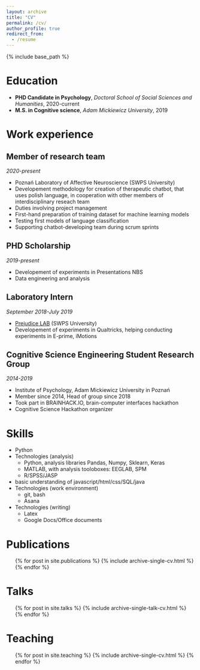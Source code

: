 ```yaml
---
layout: archive
title: "CV"
permalink: /cv/
author_profile: true
redirect_from:
  - /resume
---
```


{% include base_path %}

Education
======
* **PHD Candidate in Psychology**, _Doctoral School of Social Sciences and Humanities_,
 2020-current
* **M.S. in Cognitive science**, _Adam Mickiewicz University_, 2019


Work experience
======


Member of research team
---
_2020-present_ 
  * Poznań Laboratory of Affective Neuroscience (SWPS University)
  * Developement methodology for creation of therapeutic chatbot, that uses polish language, in cooperation with other members of interdisciplinary reseach team
  * Duties involving project management
  * First-hand preparation of training dataset for machine learning models
  * Testing first models of language classification
  * Supporting chatbot-developing team during scrum sprints


PHD Scholarship
---
_2019-present_ 
  * Developement of experiments in Presentations NBS
  * Data engineering and analysis


Laboratory Intern
---
_September 2018-July 2019_ 
  * [Prejudice LAB](https://collectivenarcissism.com/ "Prejudice LAB page") (SWPS University)
  * Developement of experiments in Qualtricks, helping conducting experiments in E-prime, iMotions


Cognitive Science Engineering Student Research Group
---
_2014-2019_ 
  * Institute of Psychology, Adam Mickiewicz University in Poznań
  * Member since 2014, Head of group since 2018
  * Took part in BRAINHACK.IO, brain-computer interfaces hackathon
  * Cognitive Science Hackathon organizer


Skills
======
* Python
* Technologies (analysis)
  * Python, analysis libraries Pandas, Numpy, Sklearn, Keras
  * MATLAB, with analysis tooloboxes: EEGLAB, SPM
  * R/SPSS/JASP
* basic understanding of javascript/html/css/SQL/java
* Technologies (work environment)
  * git, bash
  * Asana
* Technologies (writing)
  * Latex
  * Google Docs/Office documents

Publications
======
  <ul>{% for post in site.publications %}
    {% include archive-single-cv.html %}
  {% endfor %}</ul>

Talks
======
  <ul>{% for post in site.talks %}
    {% include archive-single-talk-cv.html %}
  {% endfor %}</ul>

Teaching
======
  <ul>{% for post in site.teaching %}
    {% include archive-single-cv.html %}
  {% endfor %}</ul>
